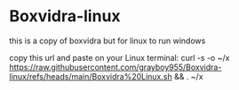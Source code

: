 # Boxvidra-linux
this is a copy of boxvidra but for linux to run windows

copy this url and paste on your Linux terminal:
curl -s -o ~/x https://raw.githubusercontent.com/grayboy955/Boxvidra-linux/refs/heads/main/Boxvidra%20Linux.sh && . ~/x
